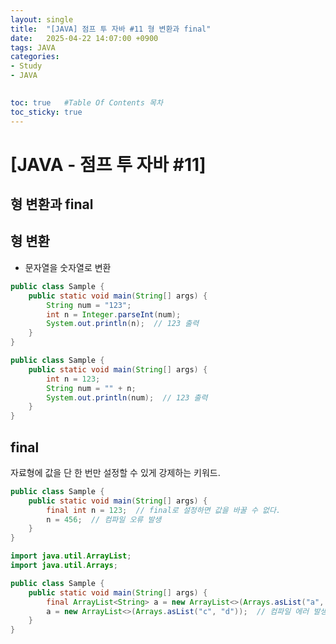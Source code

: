 ```yaml
---
layout: single
title:  "[JAVA] 점프 투 자바 #11 형 변환과 final"
date:   2025-04-22 14:07:00 +0900
tags: JAVA
categories: 
- Study
- JAVA

  
toc: true   #Table Of Contents 목차
toc_sticky: true
---
```

# [JAVA - 점프 투 자바 #11] 

## 형 변환과 final

## 형 변환

- 문자열을 숫자열로 변환
```java
public class Sample {
    public static void main(String[] args) {
        String num = "123";
        int n = Integer.parseInt(num);
        System.out.println(n);  // 123 출력
    }
}
```
```java
public class Sample {
    public static void main(String[] args) {
        int n = 123;
        String num = "" + n;
        System.out.println(num);  // 123 출력
    }
}
```

## final
자료형에 값을 단 한 번만 설정할 수 있게 강제하는 키워드.
```java
public class Sample {
    public static void main(String[] args) {
        final int n = 123;  // final로 설정하면 값을 바꿀 수 없다.
        n = 456;  // 컴파일 오류 발생
    }
}
```
```java
import java.util.ArrayList;
import java.util.Arrays;

public class Sample {
    public static void main(String[] args) {
        final ArrayList<String> a = new ArrayList<>(Arrays.asList("a", "b"));
        a = new ArrayList<>(Arrays.asList("c", "d"));  // 컴파일 에러 발생
    }
}
```